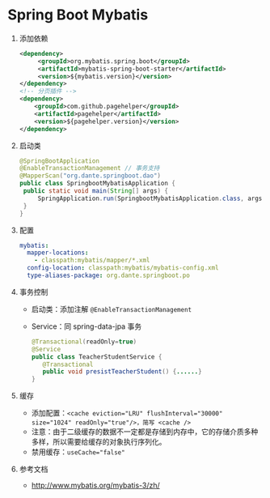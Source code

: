 # Spring Boot Mybatis

1. 添加依赖

   ```xml
   <dependency>
     	<groupId>org.mybatis.spring.boot</groupId>
     	<artifactId>mybatis-spring-boot-starter</artifactId>
     	<version>${mybatis.version}</version>
   </dependency>
   <!-- 分页插件 -->
   <dependency>
       <groupId>com.github.pagehelper</groupId>
       <artifactId>pagehelper</artifactId>
       <version>${pagehelper.version}</version>
   </dependency>
   ```

2. 启动类

   ```java
   @SpringBootApplication
   @EnableTransactionManagement	// 事务支持
   @MapperScan("org.dante.springboot.dao")
   public class SpringbootMybatisApplication {
   	public static void main(String[] args) {
   		SpringApplication.run(SpringbootMybatisApplication.class, args);
   	}
   }
   ```

3. 配置

   ```yaml
   mybatis:
     mapper-locations:
       - classpath:mybatis/mapper/*.xml
     config-location: classpath:mybatis/mybatis-config.xml
     type-aliases-package: org.dante.springboot.po
   ```

4. 事务控制

   - 启动类：添加注解 `@EnableTransactionManagement`

   - Service：同 spring-data-jpa 事务

     ```java
     @Transactional(readOnly=true)
     @Service
     public class TeacherStudentService {
     	@Transactional
     	public void presistTeacherStudent() {......}
     }
     ```

5. 缓存
	- 添加配置：`<cache eviction="LRU" flushInterval="30000" size="1024" readOnly="true"/>，简写 <cache />`
	- 注意：由于二级缓存的数据不一定都是存储到内存中，它的存储介质多种多样，所以需要给缓存的对象执行序列化。
	- 禁用缓存：`useCache="false"`

6. 参考文档

   - http://www.mybatis.org/mybatis-3/zh/
